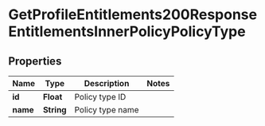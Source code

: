 

# GetProfileEntitlements200ResponseEntitlementsInnerPolicyPolicyType


## Properties

| Name | Type | Description | Notes |
|------------ | ------------- | ------------- | -------------|
|**id** | **Float** | Policy type ID |  |
|**name** | **String** | Policy type name |  |



